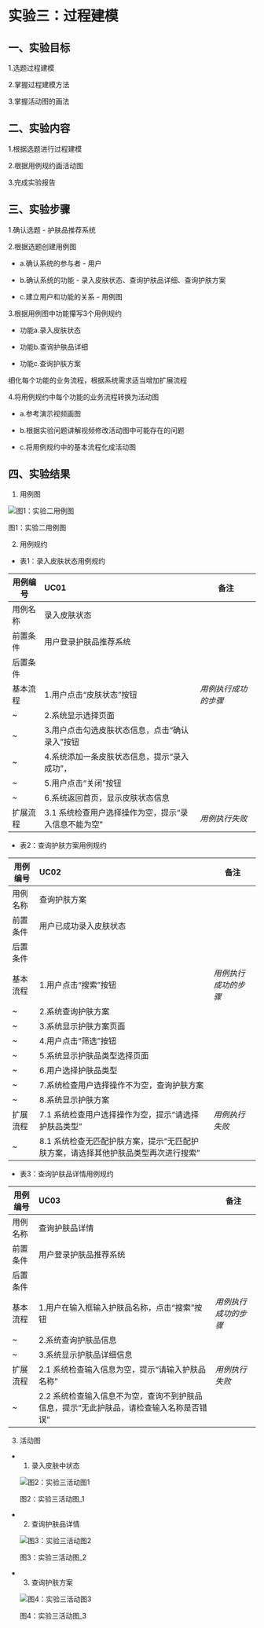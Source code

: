 # 实验三：过程建模

## 一、实验目标

1.选题过程建模

2.掌握过程建模方法

3.掌握活动图的画法

## 二、实验内容

1.根据选题进行过程建模

2.根据用例规约画活动图

3.完成实验报告

## 三、实验步骤

1.确认选题 - 护肤品推荐系统

2.根据选题创建用例图

  * a.确认系统的参与者 - 用户
  
  * b.确认系统的功能 - 录入皮肤状态、查询护肤品详细、查询护肤方案

  * c.建立用户和功能的关系 - 用例图

3.根据用例图中功能攥写3个用例规约

  * 功能a.录入皮肤状态
  
  * 功能b.查询护肤品详细
  
  * 功能c.查询护肤方案

  细化每个功能的业务流程，根据系统需求适当增加扩展流程

4.将用例规约中每个功能的业务流程转换为活动图

  * a.参考演示视频画图
  
  * b.根据实验问题讲解视频修改活动图中可能存在的问题
  
  * c.将用例规约中的基本流程化成活动图

## 四、实验结果

1. 用例图

![图1：实验二用例图](./No2_UseCaseDiagram.jpg)

图1：实验二用例图

2. 用例规约

* 表1：录入皮肤状态用例规约  

用例编号  | UC01 | 备注  
-|:-|-  
用例名称  | 录入皮肤状态  |   
前置条件  | 用户登录护肤品推荐系统 |
后置条件  |      |  
基本流程  | 1.用户点击“皮肤状态”按钮|*用例执行成功的步骤*    
~| 2.系统显示选择页面 |
~| 3.用户点击勾选皮肤状态信息，点击“确认录入”按钮 |   
~| 4.系统添加一条皮肤状态信息，提示“录入成功”， |   
~| 5.用户点击“关闭”按钮 |
~| 6.系统返回首页，显示皮肤状态信息 |
扩展流程  | 3.1 系统检查用户选择操作为空，提示“录入信息不能为空”  |*用例执行失败*    


* 表2：查询护肤方案用例规约  

用例编号  | UC02 | 备注  
-|:-|-  
用例名称  | 查询护肤方案  |   
前置条件  | 用户已成功录入皮肤状态 |
后置条件  |      |
基本流程  | 1.用户点击“搜索”按钮  |*用例执行成功的步骤*    
~| 2.系统查询护肤方案 |   
~| 3.系统显示护肤方案页面 |   
~| 4.用户点击“筛选”按钮 |   
~| 5.系统显示护肤品类型选择页面 | 
~| 6.用户选择护肤品类型 |
~| 7.系统检查用户选择操作不为空，查询护肤方案 |
~| 8.系统显示护肤方案 |
扩展流程  | 7.1 系统检查用户选择操作为空，提示“请选择护肤品类型”   |*用例执行失败*  
~| 8.1 系统检查无匹配护肤方案，提示“无匹配护肤方案，请选择其他护肤品类型再次进行搜索”   |


* 表3：查询护肤品详情用例规约  

用例编号  | UC03 | 备注  
-|:-|-  
用例名称  | 查询护肤品详情 |   
前置条件  | 用户登录护肤品推荐系统 | 
后置条件  |      | 
基本流程  | 1.用户在输入框输入护肤品名称，点击“搜索”按钮 |*用例执行成功的步骤*    
~| 2.系统查询护肤品信息 |   
~| 3.系统显示护肤品详细信息 | 
扩展流程  | 2.1 系统检查输入信息为空，提示“请输入护肤品名称”  |*用例执行失败*
~| 2.2 系统检查输入信息不为空，查询不到护肤品信息，提示“无此护肤品，请检查输入名称是否错误”  |

3. 活动图

* 1) 录入皮肤中状态

  ![图2：实验三活动图1](./No3_1_Activity.jpg)
  
  图2：实验三活动图_1
  
* 2) 查询护肤品详情

  ![图3：实验三活动图2](./No3_3_Activity.jpg)
  
  图3：实验三活动图_2
  
* 3) 查询护肤方案

  ![图4：实验三活动图3](./No3_2_Activity.jpg)
  
  图4：实验三活动图_3
